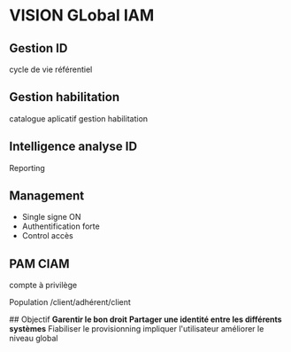 # VISION GLobal IAM 

 

## Gestion ID
cycle de vie 
référentiel

## Gestion habilitation	
catalogue aplicatif 
gestion habilitation

## Intelligence analyse ID
Reporting 
## Management 

* Single signe ON 
* Authentification forte 
* Control accès

## PAM CIAM 

compte à privilège 

Population /client/adhérent/client

## Objectif 
	**Garentir le bon droit**
	**Partager une identité entre les différents systèmes** 
	Fiabiliser le provisionning
	impliquer l'utilisateur 
	améliorer le niveau global

